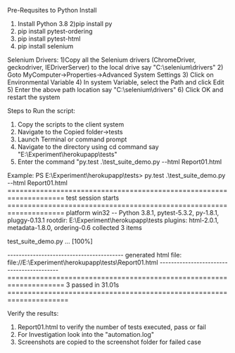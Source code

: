 
Pre-Requsites to Python Install
1) Install Python 3.8
2)pip install py
3) pip install pytest-ordering
4) pip install pytest-html
5) pip install selenium

Selenium Drivers:
1)Copy all the Selenium drivers (ChromeDriver, geckodriver, IEDriverServer) to the local drive say "C:\selenium\drivers"
2) Goto	MyComputer->Properties->Advanced System Settings
3) Click on	Environmental Variable
4) In system Variable, select the Path and click Edit
5) Enter the above path location say "C:\selenium\drivers"
6) Click OK and restart the system

Steps to Run the script:
1) Copy the scripts to the client system
2) Navigate to the Copied folder->tests
3) Launch Terminal or command prompt
4) Navigate to the directory using cd command say "E:\Experiment\herokupapp\tests"
5) Enter the command "py.test .\test_suite_demo.py --html Report01.html

Example:
PS E:\Experiment\herokupapp\tests> py.test .\test_suite_demo.py --html Report01.html
==================================================================== test session starts ====================================================================
platform win32 -- Python 3.8.1, pytest-5.3.2, py-1.8.1, pluggy-0.13.1
rootdir: E:\Experiment\herokupapp\tests
plugins: html-2.0.1, metadata-1.8.0, ordering-0.6
collected 3 items

test_suite_demo.py ... [100%]

----------------------------------------- generated html file: file://E:\Experiment\herokupapp\tests\Report01.html ------------------------------------------
==================================================================== 3 passed in 31.01s =====================================================================

Verify the results:
1) Report01.html to verify the number of tests executed, pass or fail
2) For Investigation look into the "automation.log"
3) Screenshots are copied to the screenshot folder for failed case

